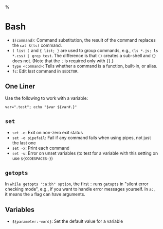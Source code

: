 %

# Bash

- `$(command)`: Command substitution, the result of the command replaces the  `cat $(ls)` command.
- `( list )` and `{ list; }` are used to group commands, e.g., `(ls *.js; ls *.css) | grep test`. The difference is that `()` creates a sub-shell and `{}` does not. (Note that the `;` is required only with `{}`.)
- `type <command>`: Tells whether a command is a function, built-in, or alias.
- `fc`: Edit last command in `$EDITOR`.

## One Liner

Use the following to work with a variable:

    var=".test"; echo "$var ${var#.}"

## `set`

- `set -e`: Exit on non-zero exit status
- `set -o pipefail`: Fail if any command fails when using pipes, not just the last one
- `set -x`: Print each command
- `set -u`: Error on unset variables (to test for a variable with this setting on use `${CODESPACES-}`)

## `getopts`

In `while getopts ":a:bh" option`, the first `:` runs `getopts` in "silent error checking mode", e.g., if you want to handle error messages yourself. In `a:`, it means the `a` flag can have arguments.

## Variables

- `${parameter:-word}`: Set the default value for a variable
